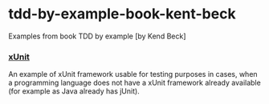 # tdd-by-example-book-kent-beck
Examples from book TDD by example [by Kend Beck]

### [xUnit](xUnit)

An example of xUnit framework usable for testing purposes in cases, when a programming language does not have a xUnit framework already available (for example as Java already has jUnit).


